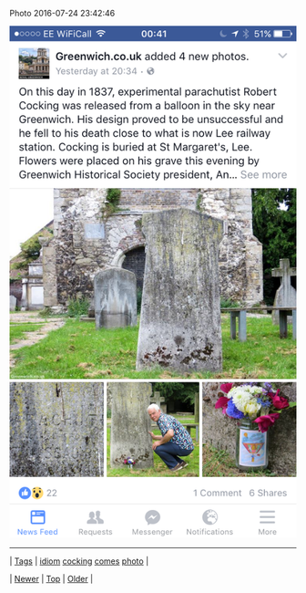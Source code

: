 <!--
title: Photo 2016-07-24 23
date: 2020-06-28T15:27:00.123Z
tags: idiom, cocking, comes, photo
-->


Photo 2016-07-24 23:42:46

![](147917309907-0.png)

<!--BOTTOM-POST-NAVIGATION-->
---

| [Tags](tags.md) | [idiom](tag-idiom.md) [cocking](tag-cocking.md) [comes](tag-comes.md) [photo](tag-photo.md) |

| [Newer](147794911874.md) | [Top](index.md) | [Older](147917321344.md) |